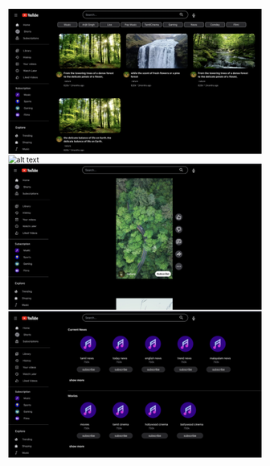 ![alt text](/src/assets/homepage.jpeg)
![alt text](/src/assets/watchvideo.jpeg)
![alt text](/src/assets/shorts.jpeg)
![alt text](/src/assets/subscription.jpeg)
